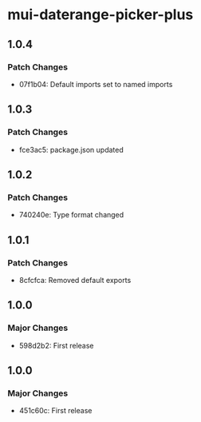 # mui-daterange-picker-plus

## 1.0.4

### Patch Changes

- 07f1b04: Default imports set to named imports

## 1.0.3

### Patch Changes

- fce3ac5: package.json updated

## 1.0.2

### Patch Changes

- 740240e: Type format changed

## 1.0.1

### Patch Changes

- 8cfcfca: Removed default exports

## 1.0.0

### Major Changes

- 598d2b2: First release

## 1.0.0

### Major Changes

- 451c60c: First release
